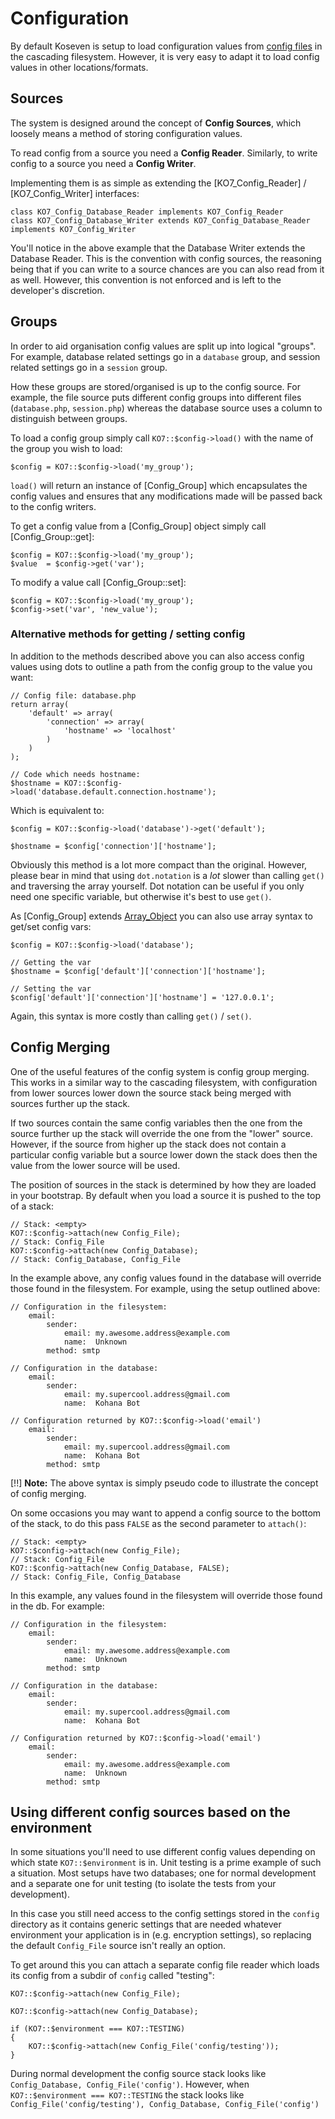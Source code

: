# Configuration

By default Koseven is setup to load configuration values from [config files](files/config) in the
cascading filesystem.  However, it is very easy to adapt it to load config values in other
locations/formats.

## Sources

The system is designed around the concept of **Config Sources**, which loosely means a method of
storing configuration values.

To read config from a source you need a **Config Reader**. Similarly, to write config to a source
you need a **Config Writer**.

Implementing them is as simple as extending the
[KO7_Config_Reader] / [KO7_Config_Writer] interfaces:

	class KO7_Config_Database_Reader implements KO7_Config_Reader
	class KO7_Config_Database_Writer extends KO7_Config_Database_Reader implements KO7_Config_Writer

You'll notice in the above example that the Database Writer extends the Database Reader.
This is the convention with config sources, the reasoning being that if you can write to a
source chances are you can also read from it as well. However, this convention is not enforced
and is left to the developer's discretion.

## Groups

In order to aid organisation config values are split up into logical "groups".  For example,
database related settings go in a `database` group, and session related settings go in a
`session` group.

How these groups are stored/organised is up to the config source.  For example, the file source
puts different config groups into different files (`database.php`, `session.php`) whereas
the database source uses a column to distinguish between groups.

To load a config group simply call `KO7::$config->load()` with the name of the group you wish to load:

	$config = KO7::$config->load('my_group');

`load()` will return an instance of [Config_Group] which encapsulates the config values and ensures
that any modifications made will be passed back to the config writers.

To get a config value from a [Config_Group] object simply call [Config_Group::get]:

	$config = KO7::$config->load('my_group');
	$value  = $config->get('var');

To modify a value call [Config_Group::set]:

	$config = KO7::$config->load('my_group');
	$config->set('var', 'new_value');

### Alternative methods for getting / setting config

In addition to the methods described above you can also access config values using dots to outline a path
from the config group to the value you want:

	// Config file: database.php
	return array(
		'default' => array(
			'connection' => array(
				'hostname' => 'localhost'
			)
		)
	);

	// Code which needs hostname:
	$hostname = KO7::$config->load('database.default.connection.hostname');


Which is equivalent to:

	$config = KO7::$config->load('database')->get('default');

	$hostname = $config['connection']['hostname'];

Obviously this method is a lot more compact than the original. However, please bear in mind that using
`dot.notation` is a _lot_ slower than calling `get()` and traversing the array yourself.  Dot notation
can be useful if you only need one specific variable, but otherwise it's best to use `get()`.

As [Config_Group] extends [Array_Object](http://php.net/manual/en/class.arrayobject.php) you can also use array
syntax to get/set config vars:

	$config = KO7::$config->load('database');

	// Getting the var
	$hostname = $config['default']['connection']['hostname'];

	// Setting the var
	$config['default']['connection']['hostname'] = '127.0.0.1';

Again, this syntax is more costly than calling `get()` / `set()`.

## Config Merging

One of the useful features of the config system is config group merging. This works in a similar way
to the cascading filesystem, with configuration from lower sources lower down the source stack being
merged with sources further up the stack.

If two sources contain the same config variables then the one from the source further up the stack will
override the one from the "lower" source.  However, if the source from higher up the stack does not contain
a particular config variable but a source lower down the stack does then the value from the lower source will
be used.

The position of sources in the stack is determined by how they are loaded in your bootstrap.
By default when you load a source it is pushed to the top of a stack:

    // Stack: <empty>
	KO7::$config->attach(new Config_File);
	// Stack: Config_File
	KO7::$config->attach(new Config_Database);
	// Stack: Config_Database, Config_File

In the example above, any config values found in the database will override those found in the filesystem.
For example, using the setup outlined above:

	// Configuration in the filesystem:
		email:
			sender:
				email: my.awesome.address@example.com
				name:  Unknown
			method: smtp

	// Configuration in the database:
		email:
			sender:
				email: my.supercool.address@gmail.com
				name:  Kohana Bot

	// Configuration returned by KO7::$config->load('email')
		email:
			sender:
				email: my.supercool.address@gmail.com
				name:  Kohana Bot
			method: smtp

[!!] **Note:** The above syntax is simply pseudo code to illustrate the concept of config merging.

On some occasions you may want to append a config source to the bottom of the stack, to do this pass `FALSE`
as the second parameter to `attach()`:

	// Stack: <empty>
	KO7::$config->attach(new Config_File);
	// Stack: Config_File
	KO7::$config->attach(new Config_Database, FALSE);
	// Stack: Config_File, Config_Database

In this example, any values found in the filesystem will override those found in the db. For example:

	// Configuration in the filesystem:
		email:
			sender:
				email: my.awesome.address@example.com
				name:  Unknown
			method: smtp

	// Configuration in the database:
		email:
			sender:
				email: my.supercool.address@gmail.com
				name:  Kohana Bot

	// Configuration returned by KO7::$config->load('email')
		email:
			sender:
				email: my.awesome.address@example.com
				name:  Unknown
			method: smtp

## Using different config sources based on the environment

In some situations you'll need to use different config values depending on which state `KO7::$environment`
is in. Unit testing is a prime example of such a situation. Most setups have two databases; one for normal
development and a separate one for unit testing (to isolate the tests from your development).

In this case you still need access to the config settings stored in the `config` directory as it contains generic
settings that are needed whatever environment your application is in (e.g. encryption settings),
so replacing the default `Config_File` source isn't really an option.

To get around this you can attach a separate config file reader which loads its config from a subdir of `config` called
"testing":

	KO7::$config->attach(new Config_File);

	KO7::$config->attach(new Config_Database);

	if (KO7::$environment === KO7::TESTING)
	{
		KO7::$config->attach(new Config_File('config/testing'));
	}

During normal development the config source stack looks like `Config_Database, Config_File('config')`.  However,
when `KO7::$environment === KO7::TESTING` the stack looks like `Config_File('config/testing'), Config_Database, Config_File('config')`
